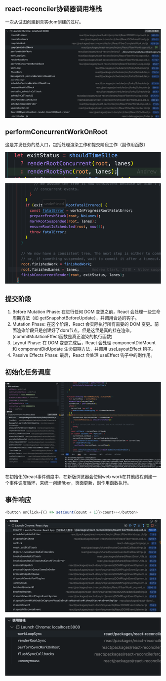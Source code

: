 ## react-reconciler协调器调用堆栈

一次从试图创建到真实dom创建的过程。

![reconciler_stack](reconciler_stack.png)

## performConcurrentWorkOnRoot

这是并发任务的总入口，包括处理渲染工作和提交阶段工作（副作用函数）

![concurrent](./concurrent.png)



![commit_phase](./commit_phase.png)

## 提交阶段

1. Before Mutation Phase: 在进行任何 DOM 变更之前，React 会处理一些生命周期方法（如 getSnapshotBeforeUpdate），并调用合适的钩子。
2.	Mutation Phase: 在这个阶段，React 会实际执行所有需要的 DOM 变更。前面渲染阶段只是创建好了dom节点，但是这里是真的挂在渲染。(commitMutationEffect函数是真正渲染的执行函数)
3.	Layout Phase: 在 DOM 变更完成后，React 会处理 componentDidMount 和 componentDidUpdate 生命周期方法，并调用 useLayoutEffect 钩子。
4.	Passive Effects Phase: 最后，React 会处理 useEffect 钩子中的副作用。


## 初始化任务调度

![work_loop](work_loop.png)

在初始化的react事件调度中，在新版浏览器会使用web work在其他线程创建一个事件调度循环，来统一创建fiber，页面更新，副作用函数执行。

## 事件响应

```js
<button onClick={() => setCount(count + 1)}>count++</button>
```

![event_deal text](event_deal.png)

![click_deal](click_deal.png)